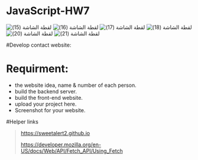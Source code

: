 # JavaScript-HW7

![‏‏لقطة الشاشة (15)](https://user-images.githubusercontent.com/52765342/188515296-b188e8aa-bc35-4d61-aa6c-c09bcdf1cbd7.png)
![‏‏لقطة الشاشة (16)](https://user-images.githubusercontent.com/52765342/188515299-0c994974-8ca0-4058-baf7-60d99646eb52.png)
![‏‏لقطة الشاشة (17)](https://user-images.githubusercontent.com/52765342/188515300-cf1868d2-4284-484b-ab19-eef2ec9656d9.png)
![‏‏لقطة الشاشة (18)](https://user-images.githubusercontent.com/52765342/188515302-c0163d63-8a7b-48e4-9f20-4877aaa32522.png)
![‏‏لقطة الشاشة (20)](https://user-images.githubusercontent.com/52765342/188515305-588f01f0-1dd7-4371-9acf-03e0d8a58d0f.png)
![‏‏لقطة الشاشة (21)](https://user-images.githubusercontent.com/52765342/188515306-4fcf7f1b-fe4b-43c7-91b7-92fdac631b55.png)

#Develop contact website:

# Requirment:

- the website idea, name & number of each person.
- build the backend server.
- build the front-end website.
- upload your project here.
- Screenshot for your website.

#Helper links

> https://sweetalert2.github.io
>
> https://developer.mozilla.org/en-US/docs/Web/API/Fetch_API/Using_Fetch
